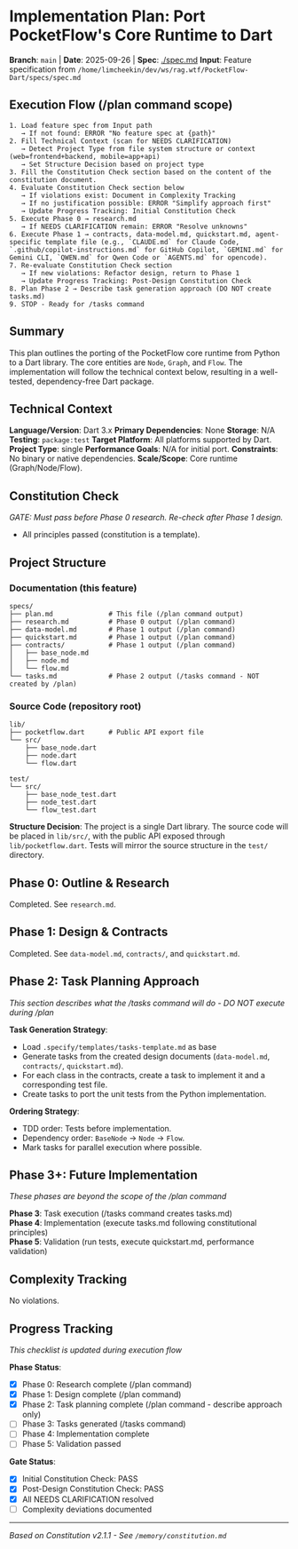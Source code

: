 # Implementation Plan: Port PocketFlow's Core Runtime to Dart

**Branch**: `main` | **Date**: 2025-09-26 | **Spec**: [./spec.md](./spec.md)
**Input**: Feature specification from `/home/limcheekin/dev/ws/rag.wtf/PocketFlow-Dart/specs/spec.md`

## Execution Flow (/plan command scope)
```
1. Load feature spec from Input path
   → If not found: ERROR "No feature spec at {path}"
2. Fill Technical Context (scan for NEEDS CLARIFICATION)
   → Detect Project Type from file system structure or context (web=frontend+backend, mobile=app+api)
   → Set Structure Decision based on project type
3. Fill the Constitution Check section based on the content of the constitution document.
4. Evaluate Constitution Check section below
   → If violations exist: Document in Complexity Tracking
   → If no justification possible: ERROR "Simplify approach first"
   → Update Progress Tracking: Initial Constitution Check
5. Execute Phase 0 → research.md
   → If NEEDS CLARIFICATION remain: ERROR "Resolve unknowns"
6. Execute Phase 1 → contracts, data-model.md, quickstart.md, agent-specific template file (e.g., `CLAUDE.md` for Claude Code, `.github/copilot-instructions.md` for GitHub Copilot, `GEMINI.md` for Gemini CLI, `QWEN.md` for Qwen Code or `AGENTS.md` for opencode).
7. Re-evaluate Constitution Check section
   → If new violations: Refactor design, return to Phase 1
   → Update Progress Tracking: Post-Design Constitution Check
8. Plan Phase 2 → Describe task generation approach (DO NOT create tasks.md)
9. STOP - Ready for /tasks command
```

## Summary
This plan outlines the porting of the PocketFlow core runtime from Python to a Dart library. The core entities are `Node`, `Graph`, and `Flow`. The implementation will follow the technical context below, resulting in a well-tested, dependency-free Dart package.

## Technical Context
**Language/Version**: Dart 3.x
**Primary Dependencies**: None
**Storage**: N/A
**Testing**: `package:test`
**Target Platform**: All platforms supported by Dart.
**Project Type**: single
**Performance Goals**: N/A for initial port.
**Constraints**: No binary or native dependencies.
**Scale/Scope**: Core runtime (Graph/Node/Flow).

## Constitution Check
*GATE: Must pass before Phase 0 research. Re-check after Phase 1 design.*

- All principles passed (constitution is a template).

## Project Structure

### Documentation (this feature)
```
specs/
├── plan.md              # This file (/plan command output)
├── research.md          # Phase 0 output (/plan command)
├── data-model.md        # Phase 1 output (/plan command)
├── quickstart.md        # Phase 1 output (/plan command)
├── contracts/           # Phase 1 output (/plan command)
│   ├── base_node.md
│   ├── node.md
│   └── flow.md
└── tasks.md             # Phase 2 output (/tasks command - NOT created by /plan)
```

### Source Code (repository root)
```
lib/
├── pocketflow.dart      # Public API export file
└── src/
    ├── base_node.dart
    ├── node.dart
    └── flow.dart

test/
└── src/
    ├── base_node_test.dart
    ├── node_test.dart
    └── flow_test.dart
```

**Structure Decision**: The project is a single Dart library. The source code will be placed in `lib/src/`, with the public API exposed through `lib/pocketflow.dart`. Tests will mirror the source structure in the `test/` directory.

## Phase 0: Outline & Research
Completed. See `research.md`.

## Phase 1: Design & Contracts
Completed. See `data-model.md`, `contracts/`, and `quickstart.md`.

## Phase 2: Task Planning Approach
*This section describes what the /tasks command will do - DO NOT execute during /plan*

**Task Generation Strategy**:
- Load `.specify/templates/tasks-template.md` as base
- Generate tasks from the created design documents (`data-model.md`, `contracts/`, `quickstart.md`).
- For each class in the contracts, create a task to implement it and a corresponding test file.
- Create tasks to port the unit tests from the Python implementation.

**Ordering Strategy**:
- TDD order: Tests before implementation.
- Dependency order: `BaseNode` -> `Node` -> `Flow`.
- Mark tasks for parallel execution where possible.

## Phase 3+: Future Implementation
*These phases are beyond the scope of the /plan command*

**Phase 3**: Task execution (/tasks command creates tasks.md)  
**Phase 4**: Implementation (execute tasks.md following constitutional principles)  
**Phase 5**: Validation (run tests, execute quickstart.md, performance validation)

## Complexity Tracking
No violations.

## Progress Tracking
*This checklist is updated during execution flow*

**Phase Status**:
- [x] Phase 0: Research complete (/plan command)
- [x] Phase 1: Design complete (/plan command)
- [x] Phase 2: Task planning complete (/plan command - describe approach only)
- [ ] Phase 3: Tasks generated (/tasks command)
- [ ] Phase 4: Implementation complete
- [ ] Phase 5: Validation passed

**Gate Status**:
- [x] Initial Constitution Check: PASS
- [x] Post-Design Constitution Check: PASS
- [x] All NEEDS CLARIFICATION resolved
- [ ] Complexity deviations documented

---
*Based on Constitution v2.1.1 - See `/memory/constitution.md`*